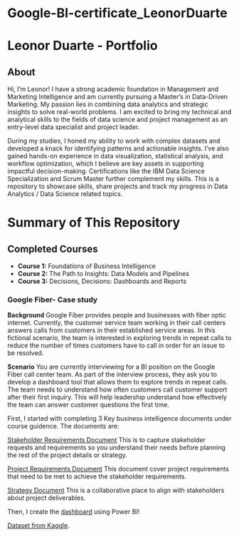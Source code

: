 # Google-BI-certificate_LeonorDuarte
# Leonor Duarte - Portfolio
## About
Hi, I’m Leonor! I have a strong academic foundation in Management and Marketing Intelligence and am currently pursuing a Master’s in Data-Driven Marketing. My passion lies in combining data analytics and strategic insights to solve real-world problems. I am excited to bring my technical and analytical skills to the fields of data science and project management as an entry-level data specialist and project leader.

During my studies, I honed my ability to work with complex datasets and developed a knack for identifying patterns and actionable insights. I’ve also gained hands-on experience in data visualization, statistical analysis, and workflow optimization, which I believe are key assets in supporting impactful decision-making. Certifications like the IBM Data Science Specialization and Scrum Master further complement my skills.
This is a repository to showcase skills, share projects and track my progress in Data Analytics / Data Science related topics.

# Summary of This Repository
## Completed Courses 
- **Course 1:** Foundations of Business Intelligence
- **Course 2:** The Path to Insights: Data Models and Pipelines
- **Course 3:** Decisions, Decisions: Dashboards and Reports

### Google Fiber- Case study

**Background** Google Fiber provides people and businesses with fiber optic internet. Currently, the customer service team working in their call centers answers calls from customers in their established service areas. In this fictional scenario, the team is interested in exploring trends in repeat calls to reduce the number of times customers have to call in order for an issue to be resolved.

**Scenario** You are currently interviewing for a BI position on the Google Fiber call center team. As part of the interview process, they ask you to develop a dashboard tool that allows them to explore trends in repeat calls. The team needs to understand how often customers call customer support after their first inquiry. This will help leadership understand how effectively the team can answer customer questions the first time.

First, I started with completing 3 Key business intelligence documents under course guidence. The documents are:

[Stakeholder Requirements Document](https://github.com/leonorduarte/Google-BI-certificate_LeonorDuarte/blob/main/Google_Fiber_Stakeholder-Requirements-Document_LD.pdf) This is to capture stakeholder requests and requirements so you understand their needs before planning the rest of the project details or strategy.

[Project Requirements Document](https://github.com/leonorduarte/Google-BI-certificate_LeonorDuarte/blob/main/Google_Fiber_Project-Requirements-Document_LD.pdf) This document cover project requirements that need to be met to achieve the stakeholder requirements.

[Strategy Document](https://github.com/leonorduarte/Google-BI-certificate_LeonorDuarte/blob/main/Google_FiberStrategy-Document_LD.pdf) This is a collaborative place to align with stakeholders about project deliverables. 

Then, I create the [dashboard](https://github.com/leonorduarte/Google-BI-certificate_LeonorDuarte/blob/main/Google%20Fiber%20Call%20Resolution%20Optimization%20Dashboard%20(1).pdf) using Power BI!

[Dataset from Kaggle](https://www.kaggle.com/datasets/ericklumula/google-fiber-internet-calls).
